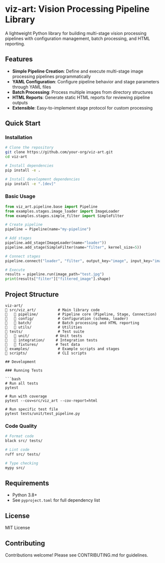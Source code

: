 # viz-art: Vision Processing Pipeline Library

A lightweight Python library for building multi-stage vision processing pipelines with configuration management, batch processing, and HTML reporting.

## Features

- **Simple Pipeline Creation**: Define and execute multi-stage image processing pipelines programmatically
- **YAML Configuration**: Configure pipeline behavior and stage parameters through YAML files
- **Batch Processing**: Process multiple images from directory structures
- **HTML Reports**: Generate static HTML reports for reviewing pipeline outputs
- **Extensible**: Easy-to-implement stage protocol for custom processing

## Quick Start

### Installation

```bash
# Clone the repository
git clone https://github.com/your-org/viz-art.git
cd viz-art

# Install dependencies
pip install -e .

# Install development dependencies
pip install -e ".[dev]"
```

### Basic Usage

```python
from viz_art.pipeline.base import Pipeline
from examples.stages.image_loader import ImageLoader
from examples.stages.simple_filter import SimpleFilter

# Create pipeline
pipeline = Pipeline(name="my-pipeline")

# Add stages
pipeline.add_stage(ImageLoader(name="loader"))
pipeline.add_stage(SimpleFilter(name="filter", kernel_size=5))

# Connect stages
pipeline.connect("loader", "filter", output_key="image", input_key="image")

# Execute
results = pipeline.run(image_path="test.jpg")
print(results["filter"]["filtered_image"].shape)
```

## Project Structure

```
viz-art/
   src/viz_art/          # Main library code
      pipeline/         # Pipeline core (Pipeline, Stage, Connection)
      config/           # Configuration (schema, loader)
      batch/            # Batch processing and HTML reporting
      utils/            # Utilities
   tests/                # Test suite
      unit/            # Unit tests
      integration/     # Integration tests
      fixtures/        # Test data
   examples/             # Example scripts and stages
   scripts/              # CLI scripts

## Development

### Running Tests

```bash
# Run all tests
pytest

# Run with coverage
pytest --cov=src/viz_art --cov-report=html

# Run specific test file
pytest tests/unit/test_pipeline.py
```

### Code Quality

```bash
# Format code
black src/ tests/

# Lint code
ruff src/ tests/

# Type checking
mypy src/
```

## Requirements

- Python 3.8+
- See `pyproject.toml` for full dependency list

## License

MIT License

## Contributing

Contributions welcome! Please see CONTRIBUTING.md for guidelines.
```
